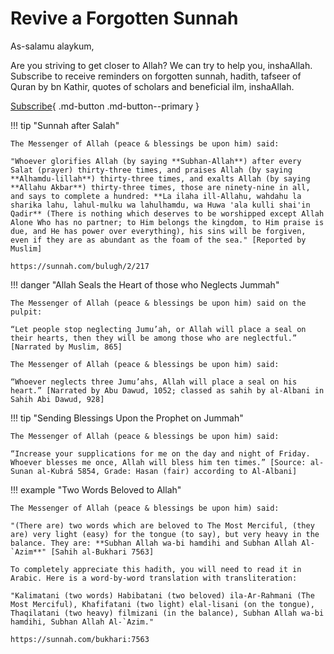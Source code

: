 # Revive a Forgotten Sunnah

As-salamu alaykum,

Are you striving to get closer to Allah? We can try to help you, inshaAllah. Subscribe to receive reminders on forgotten sunnah, hadith, tafseer of Quran by bn Kathir, quotes of scholars and beneficial ilm, inshaAllah.

[Subscribe](https://docs.google.com/forms/d/e/1FAIpQLSdVo4KIzxYioVOJ-BlvXs5W44AMxDu6Kkv4_qmYAAeM_JCASQ/viewform?usp=sf_link){ .md-button .md-button--primary }


!!! tip "Sunnah after Salah"

    The Messenger of Allah (peace & blessings be upon him) said:

    "Whoever glorifies Allah (by saying **Subhan-Allah**) after every Salat (prayer) thirty-three times, and praises Allah (by saying **Alhamdu-lillah**) thirty-three times, and exalts Allah (by saying **Allahu Akbar**) thirty-three times, those are ninety-nine in all, and says to complete a hundred: **La ilaha ill-Allahu, wahdahu la sharika lahu, lahul-mulku wa lahulhamdu, wa Huwa 'ala kulli shai'in Qadir** (There is nothing which deserves to be worshipped except Allah Alone Who has no partner; to Him belongs the kingdom, to Him praise is due, and He has power over everything), his sins will be forgiven, even if they are as abundant as the foam of the sea." [Reported by Muslim]
    
    https://sunnah.com/bulugh/2/217


!!! danger "Allah Seals the Heart of those who Neglects Jummah"

    The Messenger of Allah (peace & blessings be upon him) said on the pulpit:
    
    “Let people stop neglecting Jumu’ah, or Allah will place a seal on their hearts, then they will be among those who are neglectful.” [Narrated by Muslim, 865]

    The Messenger of Allah (peace & blessings be upon him) said:

    “Whoever neglects three Jumu’ahs, Allah will place a seal on his heart.” [Narrated by Abu Dawud, 1052; classed as sahih by al-Albani in Sahih Abi Dawud, 928]


!!! tip "Sending Blessings Upon the Prophet on Jummah"

    The Messenger of Allah (peace & blessings be upon him) said:

    “Increase your supplications for me on the day and night of Friday. Whoever blesses me once, Allah will bless him ten times.” [Source: al-Sunan al-Kubrá 5854, Grade: Hasan (fair) according to Al-Albani]


!!! example "Two Words Beloved to Allah"

    The Messenger of Allah (peace & blessings be upon him) said:

    "(There are) two words which are beloved to The Most Merciful, (they are) very light (easy) for the tongue (to say), but very heavy in the balance. They are: **Subhan Allah wa-bi hamdihi and Subhan Allah Al-`Azim**" [Sahih al-Bukhari 7563]

    To completely appreciate this hadith, you will need to read it in Arabic. Here is a word-by-word translation with transliteration:

    "Kalimatani (two words) Habibatani (two beloved) ila-Ar-Rahmani (The Most Merciful), Khafifatani (two light) elal-lisani (on the tongue), Thaqilatani (two heavy) filmizani (in the balance), Subhan Allah wa-bi hamdihi, Subhan Allah Al-`Azim."

    https://sunnah.com/bukhari:7563
